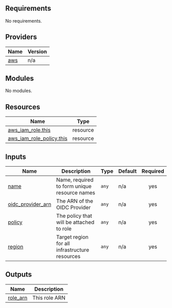 ## Requirements

No requirements.

## Providers

| Name | Version |
|------|---------|
| <a name="provider_aws"></a> [aws](#provider\_aws) | n/a |

## Modules

No modules.

## Resources

| Name | Type |
|------|------|
| [aws_iam_role.this](https://registry.terraform.io/providers/hashicorp/aws/latest/docs/resources/iam_role) | resource |
| [aws_iam_role_policy.this](https://registry.terraform.io/providers/hashicorp/aws/latest/docs/resources/iam_role_policy) | resource |

## Inputs

| Name | Description | Type | Default | Required |
|------|-------------|------|---------|:--------:|
| <a name="input_name"></a> [name](#input\_name) | Name, required to form unique resource names | `any` | n/a | yes |
| <a name="input_oidc_provider_arn"></a> [oidc\_provider\_arn](#input\_oidc\_provider\_arn) | The ARN of the OIDC Provider | `any` | n/a | yes |
| <a name="input_policy"></a> [policy](#input\_policy) | The policy that will be attached to role | `any` | n/a | yes |
| <a name="input_region"></a> [region](#input\_region) | Target region for all infrastructure resources | `any` | n/a | yes |

## Outputs

| Name | Description |
|------|-------------|
| <a name="output_role_arn"></a> [role\_arn](#output\_role\_arn) | This role ARN |
